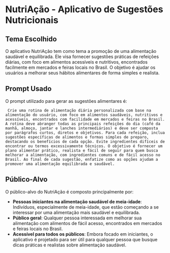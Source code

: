 # NutriAção - Aplicativo de Sugestões Nutricionais

## Tema Escolhido

O aplicativo NutriAção tem como tema a promoção de uma alimentação saudável e equilibrada. Ele visa fornecer sugestões práticas de refeições diárias, com foco em alimentos acessíveis e nutritivos, encontrados facilmente em mercados e feiras locais no Brasil. O objetivo é ajudar os usuários a melhorar seus hábitos alimentares de forma simples e realista.

## Prompt Usado

O prompt utilizado para gerar as sugestões alimentares é:

`` 
  Crie uma rotina de alimentação diária personalizada com base na alimentação do usuário, com foco em alimentos saudáveis, nutritivos e acessíveis, encontrados com facilidade em mercados e feiras no Brasil. A rotina deve abranger todas as principais refeições do dia (café da manhã, almoço, jantar e lanches intermediários) e deve ser composta por parágrafos curtos, diretos e objetivos. Para cada refeição, inclua sugestões específicas de alimentos e formas simples de preparo, destacando os benefícios de cada opção. Evite ingredientes difíceis de encontrar ou termos excessivamente técnicos. O objetivo é fornecer um plano alimentar prático, realista e fácil de seguir para quem busca melhorar a alimentação, com ingredientes comuns e de fácil acesso no Brasil. Ao final de cada sugestão, enfatize como as opções ajudam a promover uma alimentação equilibrada e saudável.
``


## Público-Alvo

O público-alvo do NutriAção é composto principalmente por:

- **Pessoas iniciantes na alimentação saudável de meia-idade**: Indivíduos, especialmente de meia-idade, que estão começando a se interessar por uma alimentação mais saudável e equilibrada.
- **Público geral**: Qualquer pessoa interessada em melhorar sua alimentação com alimentos de fácil acesso, encontrados em mercados e feiras locais no Brasil.
- **Acessível para todos os públicos**: Embora focado em iniciantes, o aplicativo é projetado para ser útil para qualquer pessoa que busque dicas práticas e realistas sobre alimentação saudável.

